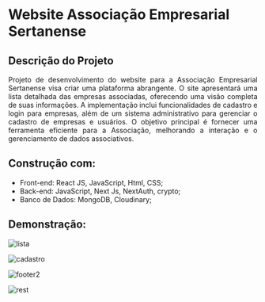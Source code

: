 # Website Associação Empresarial Sertanense

## Descrição do Projeto

<p align="justify"> Projeto de desenvolvimento do website para a Associação Empresarial Sertanense visa criar uma plataforma abrangente. O site apresentará uma lista detalhada das empresas associadas, oferecendo uma visão completa de suas informações.
A implementação inclui funcionalidades de cadastro e login para empresas, além de um sistema administrativo para gerenciar o cadastro de empresas e usuários. O objetivo principal é fornecer uma ferramenta eficiente para a Associação, melhorando a interação e o gerenciamento de dados associativos.</p>

## Construção com:

- Front-end: React JS, JavaScript, Html, CSS;
- Back-end: JavaScript, Next Js, NextAuth, crypto;
- Banco de Dados: MongoDB, Cloudinary;

## Demonstração:

![lista](https://github.com/Renan1102/AES-Sertao/assets/103040108/5f3c9af5-41dc-4f3b-b6b3-bc598fff43ca)</br>

![cadastro](https://github.com/Renan1102/AES-Sertao/assets/103040108/89778006-523e-4030-a2b9-352226d3df4f)</br>

![footer2](https://github.com/Renan1102/AES-Sertao/assets/103040108/0d8090ad-f4cc-4c7e-b6d5-5b19785eb827)</br>

![rest](https://github.com/Renan1102/AES-Sertao/assets/103040108/74587bb3-71a0-43d0-8b17-da4f337187b1)
